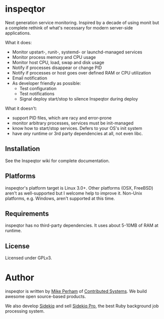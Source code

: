 # inspeqtor

Next generation service monitoring.  Inspired by a decade of
using monit but a complete rethink of what's necessary for modern
server-side applications.

What it does:

* Monitor upstart-, runit-, systemd- or launchd-managed services
* Monitor process memory and CPU usage
* Monitor host CPU, load, swap and disk usage
* Notify if processes disappear or change PID
* Notify if processes or host goes over defined RAM or CPU utilization
* Email notification
* As developer friendly as possible:
  - Test configuration
  - Test notifications
  - Signal deploy start/stop to silence Inspeqtor during deploy

What it doesn't:

* support PID files, which are racy and error-prone
* monitor arbitrary processes, services must be init-managed
* know how to start/stop services.  Defers to your OS's init system
* have *any* runtime or 3rd party dependencies at all, not even libc.

## Installation

See the Inspeqtor wiki for complete documentation.


## Platforms

inspeqtor's platform target is Linux 3.0+.  Other platforms (OSX,
FreeBSD) aren't as well-supported but I welcome help to improve it.
Non-Unix platforms, e.g. Windows, aren't supported at this time.


## Requirements

inspeqtor has no third-party dependencies.  It uses about 5-10MB of RAM at runtime.


## License

Licensed under GPLv3.


# Author

inspeqtor is written by [Mike Perham](http://twitter.com/mperham) of [Contributed Systems](http://contribsys.com).  We build awesome open source-based products.

We also develop [Sidekiq](http://sidekiq.org) and sell [Sidekiq Pro](http://sidekiq.org/pro), the best Ruby background job processing system.
